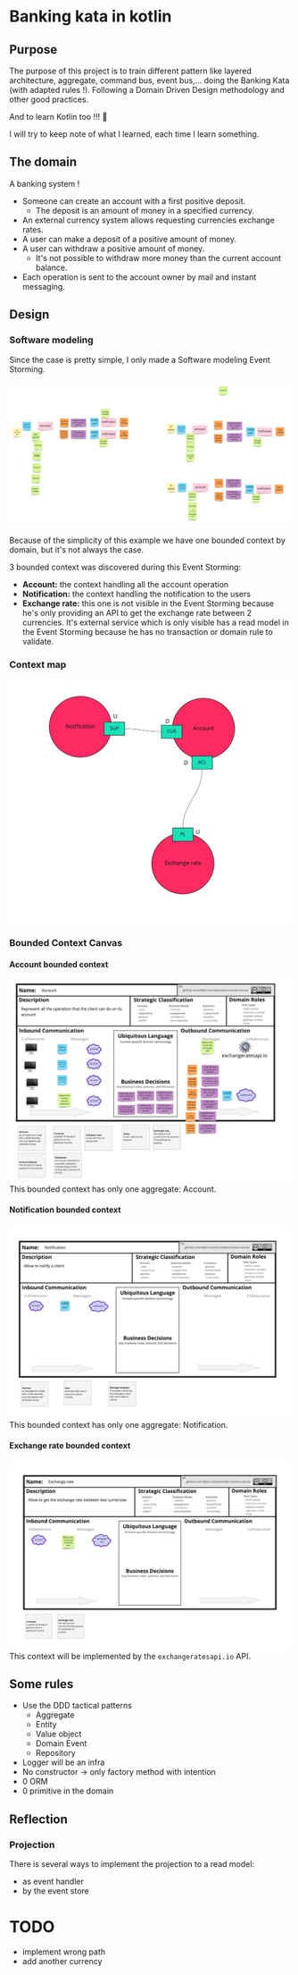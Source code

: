# Banking kata in kotlin

## Purpose

The purpose of this project is to train different pattern like layered architecture, aggregate, command bus, event bus,... doing the Banking Kata (with adapted rules !).
Following a Domain Driven Design methodology and other good practices.

And to learn Kotlin too !!! 🥳

I will try to keep note of what I learned, each time I learn something.

## The domain

A banking system !

- Someone can create an account with a first positive deposit.
  - The deposit is an amount of money in a specified currency.
- An external currency system allows requesting currencies exchange rates. 
- A user can make a deposit of a positive amount of money.
- A user can withdraw a positive amount of money.
  - It's not possible to withdraw more money than the current account balance.
- Each operation is sent to the account owner by mail and instant messaging.

## Design
### Software modeling

Since the case is pretty simple, I only made a Software modeling Event Storming.  

![Event Storming](docs/event_storming.jpg)

Because of the simplicity of this example we have one bounded context by domain, but it's not always the case.

3 bounded context was discovered during this Event Storming:
- **Account:** the context handling all the account operation
- **Notification:** the context handling the notification to the users
- **Exchange rate:** this one is not visible in the Event Storming because he's only providing an API to get the exchange rate between 2 currencies. It's external service which is only visible has a read model in the Event Storming because he has no transaction or domain rule to validate.

### Context map
![Context Map](docs/context_map.jpg)

### Bounded Context Canvas
#### Account bounded context
![Account BCC](docs/account_bcc.jpg)
This bounded context has only one aggregate: Account.
#### Notification bounded context
![Notification BCC](docs/notification_bcc.jpg)
This bounded context has only one aggregate: Notification.
#### Exchange rate bounded context
![Exchange Rate BCC](docs/exchange_rate_bcc.jpg)
This context will be implemented by the `exchangeratesapi.io` API.

## Some rules
- Use the DDD tactical patterns
  - Aggregate
  - Entity
  - Value object
  - Domain Event
  - Repository
- Logger will be an infra
- No constructor -> only factory method with intention
- 0 ORM
- 0 primitive in the domain

## Reflection
### Projection
There is several ways to implement the projection to a read model:
- as event handler
- by the event store

# TODO
- implement wrong path
- add another currency
